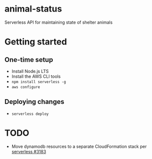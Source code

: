 # animal-status
Serverless API for maintaining state of shelter animals

# Getting started

## One-time setup
* Install Node.js LTS
* Install the AWS CLI tools
* ```npm install serverless -g```
* ```aws configure```

## Deploying changes
* ```serverless deploy```

# TODO
* Move dynamodb resources to a separate CloudFormation stack per [serverless #3183](https://github.com/serverless/serverless/issues/3183)